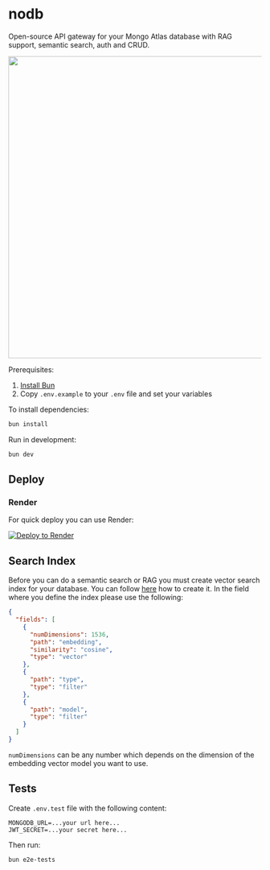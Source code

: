 # nodb

Open-source API gateway for your Mongo Atlas database with RAG support, semantic search, auth and CRUD.

<img src="https://github.com/nearup-io/nodb/blob/main/assets/curl-todos.gif" width="600" />

Prerequisites:

1. [Install Bun](https://bun.sh/docs/installation)
2. Copy `.env.example` to your `.env` file and set your variables

To install dependencies:

```bash
bun install
```

Run in development:

```bash
bun dev
```

## Deploy

### Render

For quick deploy you can use Render:

[![Deploy to Render](https://render.com/images/deploy-to-render-button.svg)](https://render.com/deploy?repo=https://github.com/nearup-io/nodb)

## Search Index

Before you can do a semantic search or RAG you must create vector search index for your database. You can follow [here](https://www.mongodb.com/docs/atlas/atlas-vector-search/create-index/#procedure) how to create it. In the field where you define the index please use the following:

```json
{
  "fields": [
    {
      "numDimensions": 1536,
      "path": "embedding",
      "similarity": "cosine",
      "type": "vector"
    },
    {
      "path": "type",
      "type": "filter"
    },
    {
      "path": "model",
      "type": "filter"
    }
  ]
}
```

`numDimensions` can be any number which depends on the dimension of the embedding vector model you want to use.

## Tests

Create `.env.test` file with the following content:

```
MONGODB_URL=...your url here...
JWT_SECRET=...your secret here...
```

Then run:

```bash
bun e2e-tests
```
